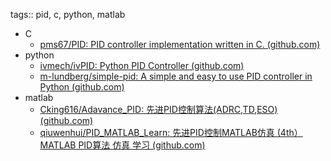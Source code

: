 tags:: pid, c, python, matlab

- C
	- [pms67/PID: PID controller implementation written in C. (github.com)](https://github.com/pms67/PID)
- python
	- [ivmech/ivPID: Python PID Controller (github.com)](https://github.com/ivmech/ivPID)
	- [m-lundberg/simple-pid: A simple and easy to use PID controller in Python (github.com)](https://github.com/m-lundberg/simple-pid)
- matlab
	- [Cking616/Adavance_PID: 先进PID控制算法(ADRC,TD,ESO) (github.com)](https://github.com/Cking616/Adavance_PID)
	- [qiuwenhui/PID_MATLAB_Learn: 先进PID控制MATLAB仿真 (4th） MATLAB PID算法 仿真 学习 (github.com)](https://github.com/qiuwenhui/PID_MATLAB_Learn)